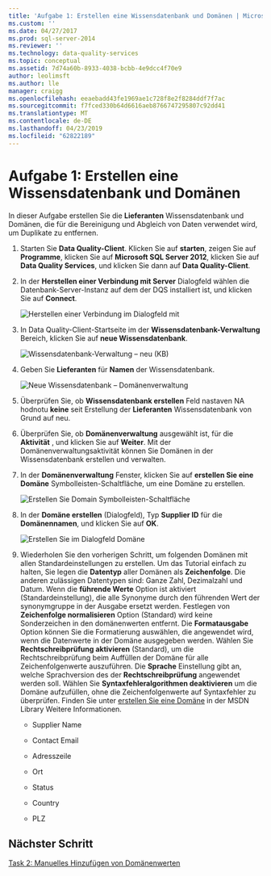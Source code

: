 ```yaml
---
title: 'Aufgabe 1: Erstellen eine Wissensdatenbank und Domänen | Microsoft-Dokumentation'
ms.custom: ''
ms.date: 04/27/2017
ms.prod: sql-server-2014
ms.reviewer: ''
ms.technology: data-quality-services
ms.topic: conceptual
ms.assetid: 7d74a60b-8933-4038-bcbb-4e9dcc4f70e9
author: leolimsft
ms.author: lle
manager: craigg
ms.openlocfilehash: eeaebadd43fe1969ae1c728f8e2f8284ddf7f7ac
ms.sourcegitcommit: f7fced330b64d6616aeb8766747295807c92dd41
ms.translationtype: MT
ms.contentlocale: de-DE
ms.lasthandoff: 04/23/2019
ms.locfileid: "62822189"
---
```

# <a name="task-1-creating-a-knowledge-base-and-domains"></a>Aufgabe 1: Erstellen eine Wissensdatenbank und Domänen
  In dieser Aufgabe erstellen Sie die **Lieferanten** Wissensdatenbank und Domänen, die für die Bereinigung und Abgleich von Daten verwendet wird, um Duplikate zu entfernen.  
  
1.  Starten Sie **Data Quality-Client**. Klicken Sie auf **starten**, zeigen Sie auf **Programme**, klicken Sie auf **Microsoft SQL Server 2012**, klicken Sie auf **Data Quality Services**, und klicken Sie dann auf  **Data Quality-Client**.  
  
2.  In der **Herstellen einer Verbindung mit Server** Dialogfeld wählen die Datenbank-Server-Instanz auf dem der DQS installiert ist, und klicken Sie auf **Connect**.  
  
     ![Herstellen einer Verbindung im Dialogfeld mit](../../2014/tutorials/media/et-creatingaknowledgebaseanddomains-01.jpg "im Dialogfeld mit Server verbinden")  
  
3.  In Data Quality-Client-Startseite im der **Wissensdatenbank-Verwaltung** Bereich, klicken Sie auf **neue Wissensdatenbank**.  
  
     ![Wissensdatenbank-Verwaltung – neu (KB)](../../2014/tutorials/media/et-creatingaknowledgebaseanddomains-02.jpg "Wissensdatenbank-Verwaltung – neu (KB)")  
  
4.  Geben Sie **Lieferanten** für **Namen** der Wissensdatenbank.  
  
     ![Neue Wissensdatenbank – Domänenverwaltung](../../2014/tutorials/media/et-creatingaknowledgebaseanddomains-03.jpg "neue Wissensdatenbank – Domänenverwaltung")  
  
5.  Überprüfen Sie, ob **Wissensdatenbank erstellen** Feld nastaven NA hodnotu **keine** seit Erstellung der **Lieferanten** Wissensdatenbank von Grund auf neu.  
  
6.  Überprüfen Sie, ob **Domänenverwaltung** ausgewählt ist, für die **Aktivität** , und klicken Sie auf **Weiter**. Mit der Domänenverwaltungsaktivität können Sie Domänen in der Wissensdatenbank erstellen und verwalten.  
  
7.  In der **Domänenverwaltung** Fenster, klicken Sie auf **erstellen Sie eine Domäne** Symbolleisten-Schaltfläche, um eine Domäne zu erstellen.  
  
     ![Erstellen Sie Domain Symbolleisten-Schaltfläche](../../2014/tutorials/media/et-creatingaknowledgebaseanddomains-04.jpg "Domain Symbolleisten-Schaltfläche erstellen")  
  
8.  In der **Domäne erstellen** (Dialogfeld), Typ **Supplier ID** für die **Domänennamen**, und klicken Sie auf **OK**.  
  
     ![Erstellen Sie im Dialogfeld Domäne](../../2014/tutorials/media/et-creatingaknowledgebaseanddomains-05.jpg "erstellen Domäne (Dialogfeld)")  
  
9. Wiederholen Sie den vorherigen Schritt, um folgenden Domänen mit allen Standardeinstellungen zu erstellen. Um das Tutorial einfach zu halten, Sie legen die **Datentyp** aller Domänen als **Zeichenfolge**. Die anderen zulässigen Datentypen sind: Ganze Zahl, Dezimalzahl und Datum. Wenn die **führende Werte** Option ist aktiviert (Standardeinstellung), die alle Synonyme durch den führenden Wert der synonymgruppe in der Ausgabe ersetzt werden. Festlegen von **Zeichenfolge normalisieren** Option (Standard) wird keine Sonderzeichen in den domänenwerten entfernt. Die **Formatausgabe** Option können Sie die Formatierung auswählen, die angewendet wird, wenn die Datenwerte in der Domäne ausgegeben werden. Wählen Sie **Rechtschreibprüfung aktivieren** (Standard), um die Rechtschreibprüfung beim Auffüllen der Domäne für alle Zeichenfolgenwerte auszuführen. Die **Sprache** Einstellung gibt an, welche Sprachversion des der **Rechtschreibprüfung** angewendet werden soll. Wählen Sie **Syntaxfehleralgorithmen deaktivieren** um die Domäne aufzufüllen, ohne die Zeichenfolgenwerte auf Syntaxfehler zu überprüfen. Finden Sie unter [erstellen Sie eine Domäne](https://msdn.microsoft.com/library/hh510401.aspx) in der MSDN Library Weitere Informationen.  
  
    -   Supplier Name  
  
    -   Contact Email  
  
    -   Adresszeile  
  
    -   Ort  
  
    -   Status  
  
    -   Country  
  
    -   PLZ  
  
## <a name="next-step"></a>Nächster Schritt  
 [Task 2: Manuelles Hinzufügen von Domänenwerten](../../2014/tutorials/task-2-adding-domain-values-manually.md)  
  
  
